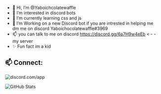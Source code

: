 - 👋 Hi, I’m @Yaboichcolatewaffle
- 👀 I’m interested in discord bots
- 🌱 I’m currently learning css and js
- 💞️ I’m Working on a new Discord bot if you are intrested in helping me dm me on discord Yaboichocolatewaffle#3969 
- 📫 you can talk to me on discord https://discord.gg/6a7H9w4eEb < - - my server
- ✨ Fun fact im a kid

<!---
Yaboichcolatewaffle/Yaboichcolatewaffle is a ✨ special ✨ repository because its `README.md` (this file) appears on your GitHub profile.
You can click the Preview link to take a look at your changes.
--->

## 📫 Connect:
![discord.com/app](https://discord.c99.nl/widget/theme-3/807922838853779457.png)


![GitHub Stats](https://github-readme-stats.vercel.app/api?username=Yaboichcolatewaffle&theme=radical)

